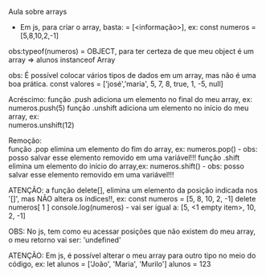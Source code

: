 Aula sobre arrays

- Em js, para criar o array, basta:
<tipo> <nome da variavel> = [<informação>], ex:
const numeros = [5,8,10,2,-1]

obs:typeof(numeros) = OBJECT, para ter certeza de que meu object é um array => alunos instanceof Array

obs: É possível colocar vários tipos de dados em um array, mas não é uma boa prática.
const valores = ['josé','maria', 5, 7, 8, true, 1, -5, null]

Acréscimo:
função .push adiciona um elemento no final do meu array, ex:
    numeros.push(5)
função .unshift adiciona um elemento no início do meu array, ex:    
    numeros.unshift(12)

Remoção:   
função .pop elimina um elemento do fim do array, ex:
    numeros.pop() - obs: posso salvar esse elemento removido em uma variável!!!
função .shift elimina um elemento do início do array,ex:
    numeros.shift() - obs: posso salvar esse elemento removido em uma variável!!!

ATENÇÃO:
a função delete[], elimina um elemento da posição indicada nos '[]', mas NÃO altera os índices!!, ex:
    const numeros = [5, 8, 10, 2, -1]
    delete numeros[ 1 ]
    console.log(numeros) - vai ser igual a: [5, <1 empty item>, 10, 2, -1]

OBS:
No js, tem como eu acessar posições que não existem do meu array, o meu retorno vai ser: 'undefined'

ATENÇÃO:
Em js, é possível alterar o meu array para outro tipo no meio do código, ex:
let alunos = ['João', 'Maria', 'Murilo']
alunos = 123
